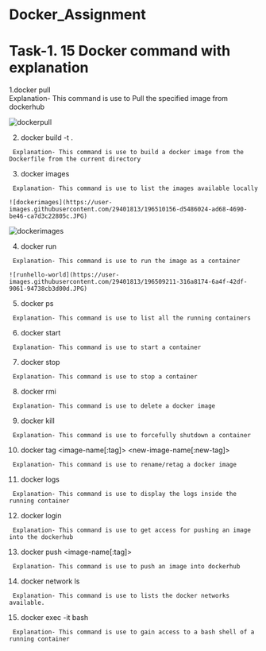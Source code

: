 # Docker_Assignment


# Task-1. 15 Docker command with explanation

   1.docker pull <image-name>    
     Explanation- This command is use to Pull the specified image from dockerhub
   
   ![dockerpull](https://user-images.githubusercontent.com/29401813/196509332-7a72eb23-6088-458c-80f6-45ec9386c215.JPG)

   2. docker build -t .
     
     Explanation- This command is use to build a docker image from the Dockerfile from the current directory
     
   3. docker images
     
     Explanation- This command is use to list the images available locally
     
    ![dockerimages](https://user-images.githubusercontent.com/29401813/196510156-d5486024-ad68-4690-be46-ca7d3c22805c.JPG)
![dockerimages](https://user-images.githubusercontent.com/29401813/196510489-e2fcaad4-8be1-4233-b8d3-5b2e17efb2be.JPG)

   4. docker run <image-name>
     
     Explanation- This command is use to run the image as a container
   
    ![runhello-world](https://user-images.githubusercontent.com/29401813/196509211-316a8174-6a4f-42df-9061-94738cb3d00d.JPG)

   5. docker ps
     
     Explanation- This command is use to list all the running containers
     
   6. docker start
     
     Explanation- This command is use to start a container
     
   7. docker stop
     
     Explanation- This command is use to stop a container
     
   8. docker rmi
   
     Explanation- This command is use to delete a docker image
     
   9. docker kill
   
     Explanation- This command is use to forcefully shutdown a container
     
   10. docker tag <image-name[:tag]> <new-image-name[:new-tag]>
     
     Explanation- This command is use to rename/retag a docker image
     
   11. docker logs
     
     Explanation- This command is use to display the logs inside the running container
     
   12. docker login
     
     Explanation- This command is use to get access for pushing an image into the dockerhub
     
   13. docker push <image-name[:tag]>
   
     Explanation- This command is use to push an image into dockerhub
     
   14. docker network ls
     
     Explanation- This command is use to lists the docker networks available.
     
   15. docker exec -it bash
   
     Explanation- This command is use to gain access to a bash shell of a running container
